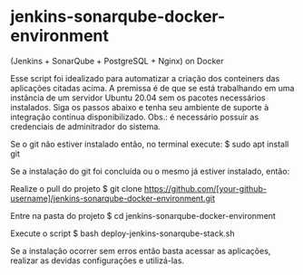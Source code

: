 # jenkins-sonarqube-docker-environment
(Jenkins + SonarQube + PostgreSQL + Nginx) on Docker

Esse script foi idealizado para automatizar a criação dos conteiners das aplicações citadas acima. A premissa é de que se está trabalhando em uma instância de um servidor Ubuntu 20.04 sem os pacotes necessários instalados. Siga os passos abaixo e tenha seu ambiente de suporte à integração contínua disponibilizado. Obs.: é necessário possuir as credenciais de adminitrador do sistema.

Se o git não estiver instalado então,
no terminal execute:
$ sudo apt install git

Se a instalação do git foi concluída ou o mesmo já estiver instalado, então:

Realize o pull do projeto
$ git clone https://github.com/[your-github-username]/jenkins-sonarqube-docker-environment.git

Entre na pasta do projeto
$ cd jenkins-sonarqube-docker-environment

Execute o script
$ bash deploy-jenkins-sonarqube-stack.sh

Se a instalação ocorrer sem erros então basta acessar as aplicações, realizar as devidas configurações e utilizá-las.
